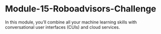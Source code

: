 # Module-15-Roboadvisors-Challenge
In this module, you’ll combine all your machine learning skills with conversational user interfaces (CUIs) and cloud services.
